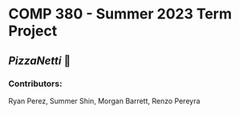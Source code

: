# COMP 380 - Summer 2023 Term Project

## _PizzaNetti_ :pizza:


### Contributors:
Ryan Perez, Summer Shin, Morgan Barrett, Renzo Pereyra




